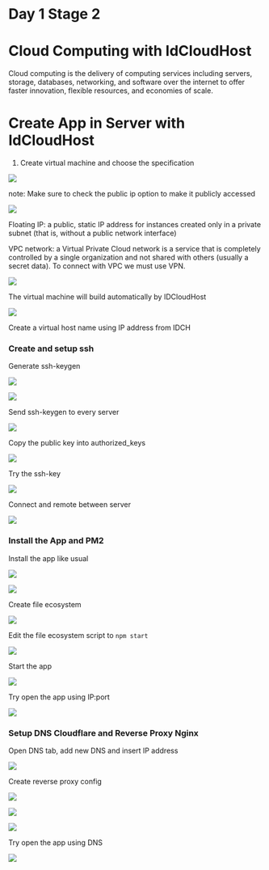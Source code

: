# Day 1 Stage 2

# Cloud Computing with IdCloudHost

Cloud computing is the delivery of computing services including servers, storage, databases, networking, and software over the internet to offer faster innovation, flexible resources, and economies of scale.

# Create App in Server with IdCloudHost

1. Create virtual machine and choose the specification

![](/media/day1/1.png)

note: Make sure to check the public ip option to make it publicly accessed

![](/media/day1/2.png)

Floating IP: a public, static IP address for instances created only in a private subnet (that is, without a public network interface)

VPC network: a Virtual Private Cloud network is a service that is completely controlled by a single organization and not shared with others (usually a secret data). To connect with VPC we must use VPN.

![](/media/day1/3.png)

The virtual machine will build automatically by IDCloudHost

![](/media/day1/Screenshot%20(51).png)

Create a virtual host name using IP address from IDCH

### Create and setup ssh

Generate ssh-keygen

![](/media/day1/Screenshot%20(60).png)

![](/media/day1/Screenshot%20(61).png)

Send ssh-keygen to every server

![](/media/day1/Screenshot%20(63).png)

Copy the public key into authorized_keys

![](/media/day1/Screenshot%20(64).png)

Try the ssh-key

![](/media/day1/Screenshot%20(66).png)

Connect and remote between server

![](/media/day1/Screenshot%20(67).png)

### Install the App and PM2

Install the app like usual

![](/media/day1/Screenshot%20(72).png)

![](/media/day1/Screenshot%20(73).png)

Create file ecosystem

![](/media/day1/Screenshot%20(75).png)

Edit the file ecosystem script to `npm start`

![](/media/day1/Screenshot%20(76).png)

Start the app

![](/media/day1/Screenshot%20(77).png)

Try open the app using IP:port

![](/media/day1/Screenshot%20(78).png)

### Setup DNS Cloudflare and Reverse Proxy Nginx

Open DNS tab, add new DNS and insert IP address 

![](/media/day1/Screenshot%20(81).png)

Create reverse proxy config

![](/media/day1/Screenshot%20(83).png)

![](/media/day1/Screenshot%20(84).png)

![](/media/day1/Screenshot%20(85).png)

Try open the app using DNS

![](/media/day1/Screenshot%20(86).png)